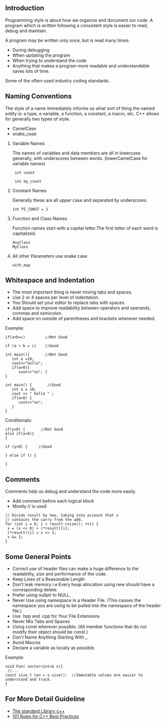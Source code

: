 ## Introduction

Programming style is about how we organize and document our code. A program which is written following a consistent style is easier to read, debug and maintain.

A program may be written only once, but is read many times:

* During debugging
* When updating the program
* When trying to understand the code
* Anything that makes a program more readable and understandable saves lots of time.

Some of the often-used industry coding standards.

## Naming Conventions

   The style of a name immediately informs us what sort of thing the named entity is: a type, a variable, a function, a constant, a macro, etc.
   C++ allows for generally two types of style.

   * CamelCase
   * snake_case

1. Variable Names
   
   The names of variables and data members are all in lowercase generally, with underscores between words. (lowerCamelCase for variable names)
   ```
    int count 
  
    int my_count
   ```
  
  
2. Constant Names
 
   Generally these are all upper case and separated by underscores.

   ```
   int PI_CONST = 1
   ```

3. Function and Class Names

   Function names start with a capital letter.The first letter of each word is capitalized.

   ```
   AnyClass
   MyClass
   ```
  
4. All other Parameters use snake case 
   
   ```
   with_map
   ```

## Whitespace and Indentation

   * The most important thing is never mixing tabs and spaces.
   * Use 2 or 4 spaces per level of indentation.
   * You Should set your editor to replace tabs with spaces.
   * Add space to improve readability between operators and operands, commas and semicolon.
   * Add space on outside of parentheses and brackets wherever needed.

   Example:

   ```
   if(a+b=c)         //Not Good
   
   if (a + b = c)    //Good

   int main(){       //Not Good
      int a =10;
      cout<<"hello";
      if(a>0){
         cout<<"no"; }
   }

   int main() {       //Good
      int a = 10;
      cout << " hello " ;
      if(a>0) {
         cout<<"no"; 
      }
 }
 ```

   Conditionals:

   ```
   if(y>0) {       //Not Good
   else if(a>0){
   }

   if (y>0) {     //Good
   
   } else if () {

   }
   ```

## Comments

   Comments help us debug and understand the code more easily.

   * Add comment before each logical block
   * Mostly // is used
   
   ```
   // Divide result by two, taking into account that x
  // contains the carry from the add.
  for (int i = 0; i < result->size(); ++i) {
    x = (x << 8) + (*result)[i];
    (*result)[i] = x >> 1;
    x &= 1;
}
   ```

## Some General Points

   * Correct use of header files can make a huge difference to the readability, size and performance of the code.
   * Keep Lines of a Reasonable Length
   * Don't leak memory i.e Every heap allocation using new should have a corresponding delete.
   * Prefer using nullptr to NULL.
   * Never Use using namespace in a Header File. (This causes the namespace you are using to be pulled into the namespace of the header file.)
   * Use .hpp and .cpp for Your File Extensions
   * Never Mix Tabs and Spaces
   * Using const wherever possible. (All member functions that do not modify their object should be const.)
   * Don't Name Anything Starting With _
   * Avoid Macros
   * Declare a variable as locally as possible.
   
   Example:

   ```
   void Fun( vector<int>& v){
    //...
   const size_t len = v.size();  //Immutable values are easier to understand and track.
   }
   ```



## For More Detail Guideline 

   * [The standard Library c++](http://isocpp.github.io/CppCoreGuidelines/CppCoreGuidelines#S-stdlib)
   * [101 Rules for C++ Best Practices](http://library.bagrintsev.me/CPP/Sutter.C%2B%2B%20Coding%20Standards.2005.pdf)
   